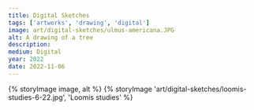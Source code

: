 ```yaml
---
title: Digital Sketches
tags: ['artworks', 'drawing', 'digital']
image: art/digital-sketches/ulmus-americana.JPG
alt: A drawing of a tree
description: 
medium: Digital
year: 2022
date: 2022-11-06
---
```

{% storyImage image, alt %}
{% storyImage 'art/digital-sketches/loomis-studies-6-22.jpg', 'Loomis studies' %}
